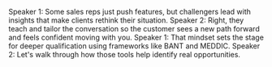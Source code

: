 Speaker 1: Some sales reps just push features, but challengers lead with insights that make clients rethink their situation.
Speaker 2: Right, they teach and tailor the conversation so the customer sees a new path forward and feels confident moving with you.
Speaker 1: That mindset sets the stage for deeper qualification using frameworks like BANT and MEDDIC.
Speaker 2: Let's walk through how those tools help identify real opportunities.
